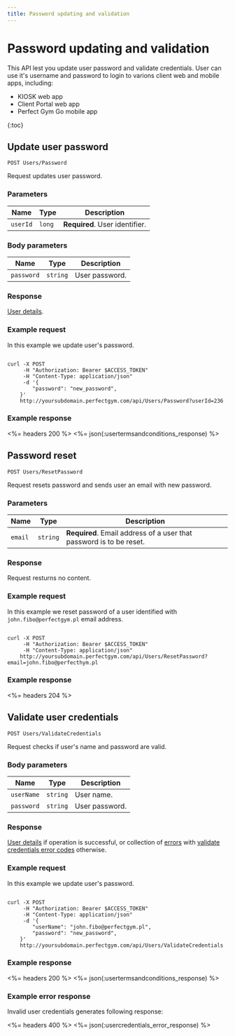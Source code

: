```yaml
---
title: Password updating and validation
---
```


# Password updating and validation

This API lest you update user password and validate credentials. User can use it's username and password to login to varions client web and mobile apps, including:
- KIOSK web app
- Client Portal web app
- Perfect Gym Go mobile app


{:toc}


## Update user password

    POST Users/Password

Request updates user password.


### Parameters

Name  	    | Type     		| Description
------------|---------------|------------
`userId`    |`long`    		| **Required**. User identifier.


### Body parameters

Name     			| Type    		| Description
--------------------|---------------|------------
`password`     		|`string`  		| User password.



### Response

[User details][UserDetailsProperties].


### Example request

In this example we update user's password.

``` command-line

curl -X POST 
	 -H "Authorization: Bearer $ACCESS_TOKEN" 
	 -H "Content-Type: application/json" 
	 -d '{
	    "password": "new_password",	    
	}' 
	http://yoursubdomain.perfectgym.com/api/Users/Password?userId=236
```


### Example response

<%= headers 200 %>
<%= json(:usertermsandconditions_response) %>



## Password reset

	POST Users/ResetPassword

Request resets password and sends user an email with new password.


### Parameters

Name  	    | Type     		| Description
------------|---------------|------------
`email`     |`string`  		| **Required**. Email address of a user that password is to be reset.



### Response

Request resturns no content.


### Example request

In this example we reset password of a user identified with `john.fibo@perfectgym.pl` email address.

``` command-line

curl -X POST 
	 -H "Authorization: Bearer $ACCESS_TOKEN" 
	 -H "Content-Type: application/json" 	 
	http://yoursubdomain.perfectgym.com/api/Users/ResetPassword?email=john.fibo@perfecthym.pl
```


### Example response

<%= headers 204 %>




## Validate user credentials

    POST Users/ValidateCredentials

Request checks if user's name and password are valid.


### Body parameters

Name     			| Type    		| Description
--------------------|---------------|------------
`userName`     		|`string`  		| User name.
`password`     		|`string`  		| User password.



### Response

[User details][UserDetailsProperties] if operation is successful, or collection of [errors][Error] with [validate credentials error codes][ValidateCredentialsErrorCode] otherwise.


### Example request

In this example we update user's password.

``` command-line

curl -X POST 
	 -H "Authorization: Bearer $ACCESS_TOKEN" 
	 -H "Content-Type: application/json" 
	 -d '{
	 	"userName": "john.fibo@perfectgym.pl",
	    "password": "new_password",	    
	}' 
	http://yoursubdomain.perfectgym.com/api/Users/ValidateCredentials
```


### Example response

<%= headers 200 %>
<%= json(:usertermsandconditions_response) %>


### Example error response

Invalid user credentials generates following response:

<%= headers 400 %>
<%= json(:usercredentials_error_response) %>



[Error]: /appendix/datatypes/error
[UserDetailsProperties]: /api/users/userdetails#properties
[Contract]: /appendix/datatypes/contract
[ValidateCredentialsErrorCode]: /appendix/errorcodes/validatecredentialserrorcode

